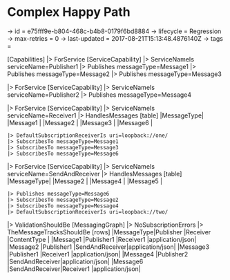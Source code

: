 # Complex Happy Path

-> id = e75fff9e-b804-468c-b4b8-0179f6bd8884
-> lifecycle = Regression
-> max-retries = 0
-> last-updated = 2017-08-21T15:13:48.4876140Z
-> tags = 

[Capabilities]
|> ForService
    [ServiceCapability]
    |> ServiceNameIs serviceName=Publisher1
    |> Publishes messageType=Message1
    |> Publishes messageType=Message2
    |> Publishes messageType=Message3

|> ForService
    [ServiceCapability]
    |> ServiceNameIs serviceName=Publisher2
    |> Publishes messageType=Message4

|> ForService
    [ServiceCapability]
    |> ServiceNameIs serviceName=Receiver1
    |> HandlesMessages
        [table]
        |MessageType|
        |Message1   |
        |Message2   |
        |Message3   |
        |Message6   |

    |> DefaultSubscriptionReceiverIs uri=loopback://one/
    |> SubscribesTo messageType=Message1
    |> SubscribesTo messageType=Message3
    |> SubscribesTo messageType=Message6

|> ForService
    [ServiceCapability]
    |> ServiceNameIs serviceName=SendAndReceiver
    |> HandlesMessages
        [table]
        |MessageType|
        |Message2   |
        |Message4   |
        |Message5   |

    |> Publishes messageType=Message6
    |> SubscribesTo messageType=Message2
    |> SubscribesTo messageType=Message4
    |> DefaultSubscriptionReceiverIs uri=loopback://two/

|> ValidationShouldBe
    [MessagingGraph]
    |> NoSubscriptionErrors
    |> TheMessageTracksShouldBe
        [rows]
        |MessageType|Publisher      |Receiver       |ContentType     |
        |Message1   |Publisher1     |Receiver1      |application/json|
        |Message2   |Publisher1     |SendAndReceiver|application/json|
        |Message3   |Publisher1     |Receiver1      |application/json|
        |Message4   |Publisher2     |SendAndReceiver|application/json|
        |Message6   |SendAndReceiver|Receiver1      |application/json|


~~~
